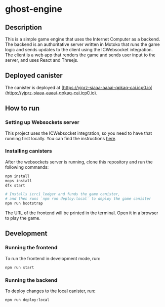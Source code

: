 # ghost-engine

## Description

This is a simple game engine that uses the Internet Computer as a backend. The backend is an authoritative server written in Motoko that runs the game logic and sends updates to the client using the ICWebsocket integration. The client is a web app that renders the game and sends user input to the server, and uses React and Threejs.

## Deployed canister

The canister is deployed at [https://yjprz-siaaa-aaaai-qpkaq-cai.icp0.io](https://yjprz-siaaa-aaaai-qpkaq-cai.icp0.io).

## How to run

### Setting up Websockets server

This project uses the ICWebsocket integration, so you need to have that running first locally. You can find the instructions [here](https://github.com/omnia-network/ic-websocket-gateway).

### Installing canisters

After the websockets server is running, clone this repository and run the following commands:

```sh
npm install
mops install
dfx start

# Installs icrc1 ledger and funds the game canister,
# and then runs `npm run deploy:local` to deploy the game canister
npm run bootstrap
```

The URL of the frontend will be printed in the terminal. Open it in a browser to play the game.

## Development

### Running the frontend

To run the frontend in development mode, run:

```sh
npm run start
```

### Running the backend

To deploy changes to the local canister, run:

```sh
npm run deploy:local
```
